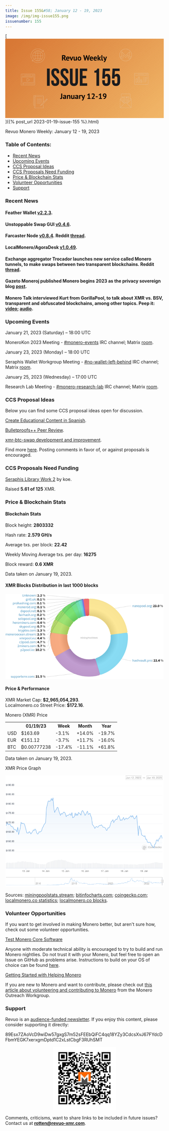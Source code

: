 ```yaml
---
title: Issue 155&#58; January 12 - 19, 2023
image: /img/img-issue155.png
issuenumber: 155
---
```

[<img src="/img/img-issue155.png" alt="Revuo Monero Weekly #155 Slide" class="img-lead">]({% post_url 2023-01-19-issue-155 %}.html)

<p class="text-lead">Revuo Monero Weekly: January 12 - 19, 2023</p>
<!--more-->

<h3>Table of Contents:</h3>
<ul class="contents">
    <li><a href="#news">Recent News</a></li>
    <li><a href="#events">Upcoming Events</a></li>
    <li><a href="#ideas">CCS Proposal Ideas</a></li>
    <li><a href="#proposals">CCS Proposals Need Funding</a></li>
    <li><a href="#stats">Price & Blockchain Stats</a></li>
    <li><a href="#volunteer">Volunteer Opportunities</a></li>
    <li><a href="#support">Support</a></li>
</ul>

<h3 id="news">Recent News</h3>

<div class="newsbyte">
    <h4>Feather Wallet <a href="https://featherwallet.org/download/" target="_blank">v2.2.3</a>.</h4>
</div>

<div class="newsbyte">
    <h4>Unstoppable Swap GUI <a href="https://github.com/UnstoppableSwap/unstoppableswap-gui/releases/tag/v0.4.6" target="_blank">v0.4.6</a>.</h4>
</div>

<div class="newsbyte">
    <h4>Farcaster Node <a href="https://github.com/farcaster-project/farcaster-node/releases/tag/v0.8.4" target="_blank">v0.8.4</a>. Reddit <a href="https://teddit.adminforge.de/r/Monero/comments/10dp1mw/farcaster_atomic_swap_node_gui_mvp_release/" target="_blank">thread</a>.</h4>
</div>

<div class="newsbyte">
    <h4>LocalMonero/AgoraDesk <a href="https://github.com/AgoraDesk-LocalMonero/agoradesk-app-foss/releases/tag/v1.0.49" target="_blank">v1.0.49</a>.</h4>
</div>

<div class="newsbyte">
    <h4>Exchange aggregator Trocador launches new service called Monero tunnels, to make swaps between two transparent blockchains. Reddit <a href="https://teddit.adminforge.de/r/Monero/comments/10fcjdr/using_monero_tunnels_for_swaps_between_two/" target="_blank">thread</a>.</h4>
</div>

<div class="newsbyte">
    <h4>Gazeto Moneroj published Monero begins 2023 as the privacy sovereign blog <a href="https://moneroj.net/article/Monero-begins-2023-as-the-privacy-sovereign/" target="_blank">post</a>.</h4>
</div>

<div class="newsbyte">
    <h4>Monero Talk interviewed Kurt from GorillaPool, to talk about XMR vs. BSV, transparent and obfuscated blockchains, among other topics. Peep it: <a href="https://piped.adminforge.de/watch?v=AA9dZEeKu6Q" target="_blank">video</a>; <a href="https://www.monerotalk.live/bsv-v-monero-which-will-yield-more-liberty-w-gorillapool" target="_blank">audio</a>.</h4>
</div>

<h3 id="events">Upcoming Events</h3>

<div class="event">
    <p class="date" markdown="1">January 21, 2023 (Saturday) – 18:00 UTC</p>
    <p markdown="1">MoneroKon 2023 Meeting - <a href="irc://irc.libera.chat/#monero-events" target="_blank">#monero-events</a> IRC channel; Matrix <a href="https://matrix.to/#/#monero-events:monero.social" target="_blank">room</a>.</p>
</div>

<div class="event">
    <p class="date" markdown="1">January 23, 2023 (Monday) – 18:00 UTC</p>
    <p markdown="1">Seraphis Wallet Workgroup Meeting - <a href="irc://irc.libera.chat/#no-wallet-left-behind" target="_blank">#no-wallet-left-behind</a> IRC channel; Matrix <a href="https://matrix.to/#/#no-wallet-left-behind:monero.social" target="_blank">room</a>.</p>
</div>

<div class="event">
    <p class="date" markdown="1">January 25, 2023 (Wednesday) – 17:00 UTC</p>
    <p markdown="1">Research Lab Meeting - <a href="irc://irc.libera.chat/#monero-research-lab" target="_blank">#monero-research-lab</a> IRC channel; Matrix <a href="https://matrix.to/#/#monero-research-lab:monero.social" target="_blank">room</a>.</p>
</div>

<h3 id="ideas">CCS Proposal Ideas</h3>

<p>Below you can find some CCS proposal ideas open for discussion.</p>

<div class="proposal">
<p><a href="https://repo.getmonero.org/monero-project/ccs-proposals/-/merge_requests/366" target="_blank">Create Educational Content in Spanish</a>.</p>
</div>

<div class="proposal">
<p><a href="https://repo.getmonero.org/monero-project/ccs-proposals/-/merge_requests/358" target="_blank">Bulletproofs++ Peer Review</a>.</p>
</div>

<div class="proposal">
<p><a href="https://repo.getmonero.org/monero-project/ccs-proposals/-/merge_requests/355" target="_blank">xmr-btc-swap development and improvement</a>.</p>
</div>

<div class="proposal">
<p>Find more <a href="https://ccs.getmonero.org/ideas/" target="_blank">here</a>. Posting comments in favor of, or against proposals is encouraged.</p>
</div>

<h3 id="proposals">CCS Proposals Need Funding</h3>

<div class="proposal">
    <p><a href="https://ccs.getmonero.org/proposals/plowsof-com-rel.html" target="_blank">Seraphis Library Work 2</a> by koe.</p>
    <p>Raised <b>5.61 of 125</b> XMR.</p>
</div>

<h3 id="stats">Price & Blockchain Stats</h3>

<h4 class="stat">Blockchain Stats</h4>

<div class="bcstats">
    <p>Block height: <b>2803332</b></p>
    <p>Hash rate: <b>2.579 GH/s</b></p>
    <p>Average txs. per block: <b>22.42</b></p>
    <p>Weekly Moving Average txs. per day: <b>16275</b></p>
    <p>Block reward: <b>0.6 XMR</b></p>
</div>
<p class="note">Data taken on January 19, 2023.</p>

<h4 class="stat">XMR Blocks Distribution in last 1000 blocks</h4>
<p><img src="/img/hashrate-pool-distribution-0119.png" alt="Hashrate Pool Distribution Pie Chart"/></p>

<h4 class="stat" id="price-stat">Price & Performance</h4>

<div class="price-intro">XMR Market Cap: <b>$2,965,054,293</b>.<br/>Localmonero.co Street Price: <b>$172.16</b>.</div>

<p class="table-title">Monero (XMR) Price</p>
<table class="price-table">
  <tr class="row1">
    <th></th>
    <th>01/19/23</th>
    <th>Week</th>
    <th>Month</th>
    <th>Year</th>
  </tr>
  <tr>
    <td data-th="XMR to">USD</td>
    <td data-th="01/19/23">$163.69</td>
    <td data-th="Week" class="red">-3.1%</td>
    <td data-th="Month" class="green">+14.0%</td>
    <td data-th="Year" class="red">-19.7%</td>
  </tr>
  <tr class="row3">
    <td data-th="XMR to">EUR</td>
    <td data-th="01/19/23">€151.12</td>
    <td data-th="Week" class="red">-3.7%</td>
    <td data-th="Month" class="green">+11.7%</td>
    <td data-th="Year" class="red">-16.0%</td>
  </tr>
  <tr>
    <td data-th="XMR to">BTC</td>
    <td data-th="01/19/23">₿0.00777238</td>
    <td data-th="Week" class="red">-17.4%</td>
    <td data-th="Month" class="red">-11.1%</td>
    <td data-th="Year" class="green">+61.8%</td>
  </tr>
</table>
<p class="note">Data taken on January 19, 2023.</p>

<p class="table-title">XMR Price Graph</p>

![XMR Price Graph 01/12/22-01/19/22](/img/weekly-chart-0119.png "XMR Price Graph 01/12/22-01/19/22")

Sources: <a href="https://miningpoolstats.stream/monero" target="_blank">miningpoolstats.stream</a>; <a href="https://bitinfocharts.com/monero/" target="_blank">bitinfocharts.com</a>; <a href="https://www.coingecko.com/en/coins/monero" target="_blank">coingecko.com</a>; <a href="https://localmonero.co/statistics" target="_blank">localmonero.co statistics</a>; <a href="https://localmonero.co/blocks" target="_blank">localmonero.co blocks</a>.

<h3 id="volunteer">Volunteer Opportunities</h3>

<p>If you want to get involved in making Monero better, but aren't sure how, check out some volunteer opportunities.</p>

<div class="newsbyte">
    <p class="date"><a href="https://github.com/monero-project/monero" target="_blank">Test Monero Core Software</a></p>
    <p>Anyone with moderate technical ability is encouraged to try to build and run Monero nightlies. Do not trust it with your Monero, but feel free to open an Issue on GitHub as problems arise. Instructions to build on your OS of choice can be found <a href="https://github.com/monero-project/monero#compiling-monero-from-source" target="_blank">here</a>. </p>
</div>

<div class="newsbyte">
    <p class="date"><a href="https://github.com/monero-project/monero" target="_blank">Getting Started with Helping Monero</a></p>
    <p>If you are new to Monero and want to contribute, please check out <a href="https://www.monerooutreach.org/stories/getting-started-helping-monero.php" target="_blank">this article about volunteering and contributing to Monero</a> from the Monero Outreach Workgroup. </p>
</div>

<h3 id="support">Support</h3>

<p markdown="1">Revuo is an <a href="https://revuo-xmr.com/support/">audience-funded newsletter</a>. If you enjoy this content, please consider supporting it directly:</p>

<p class="address" markdown="1">89Esx7ZAoVcD9wiDw57gxgS7m52sFEEbQiFC4qq18YZy3CdcsXvJ67FYdcDFbmYEGK7xerxgmDptd1C2xLstCbgF3RUhSMT</p>

<p><center><a href="monero:89Esx7ZAoVcD9wiDw57gxgS7m52sFEEbQiFC4qq18YZy3CdcsXvJ67FYdcDFbmYEGK7xerxgmDptd1C2xLstCbgF3RUhSMT" class="qr"><img src="/img/donate-monero.jpg" style="max-width: 200px;"/></a></center></p>

Comments, criticisms, want to share links to be included in future issues? Contact us at **rotten@revuo-xmr.com**.
